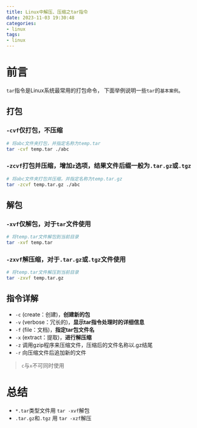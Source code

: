 ```yaml
---
title: Linux中解压、压缩之tar指令
date: 2023-11-03 19:30:48
categories:
- linux
tags:
- linux
---
```


# 前言
`tar`指令是Linux系统最常用的打包命令，
下面举例说明一些`tar`的`基本案例`。
## 打包
### `-cvf`**仅打包**，不压缩
```bash
# 将abc文件夹打包，并指定名称为temp.tar
tar -cvf temp.tar ./abc
```
### `-zcvf`**打包并压缩**，增加`z`选项，结果文件后缀一般为`.tar.gz`或`.tgz`
```bash
# 将abc文件夹打包并压缩，并指定名称为temp.tar.gz
tar -zcvf temp.tar.gz ./abc
```
## 解包
### `-xvf`仅解包，对于`tar`文件使用
```bash
# 将temp.tar文件解包到当前目录
tar -xvf temp.tar
```
### `-zxvf`解压缩，对于`.tar.gz`或`.tgz`文件使用
```bash
# 将temp.tar文件解压到当前目录
tar -zxvf temp.tar.gz
```
## 指令详解

 - `-c` (create：创建)，**创建新的包**
 - `-v` (verbose：冗长的)，**显示tar指令处理时的详细信息**
 - `-f` (file：文档)，**指定tar包文件名**
 - `-x` (extract：提取)，**进行解压缩**
 - `-z` 调用gzip程序来压缩文件，压缩后的文件名称以.gz结尾
 - `-r` 向压缩文件后追加新的文件

> `c`与`x`不可同时使用

# 总结
 - `*.tar`类型文件用 `tar -xvf`解包
 - `.tar.gz`和`.tgz` 用 `tar -xzf`解压


